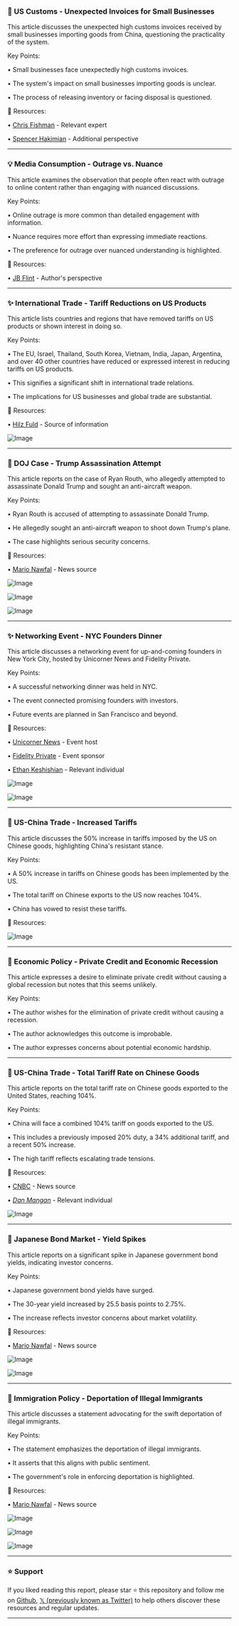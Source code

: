 ### 🤖 US Customs - Unexpected Invoices for Small Businesses

This article discusses the unexpected high customs invoices received by small businesses importing goods from China, questioning the practicality of the system.

Key Points:

• Small businesses face unexpectedly high customs invoices.


• The system's impact on small businesses importing goods is unclear.


• The process of releasing inventory or facing disposal is questioned.



🔗 Resources:

• [Chris Fishman](https://x.com/cfishman) - Relevant expert


• [Spencer Hakimian](https://x.com/SpencerHakimian) -  Additional perspective


---

### 💡 Media Consumption - Outrage vs. Nuance

This article examines the observation that people often react with outrage to online content rather than engaging with nuanced discussions.

Key Points:

• Online outrage is more common than detailed engagement with information.


• Nuance requires more effort than expressing immediate reactions.


• The preference for outrage over nuanced understanding is highlighted.



🔗 Resources:

• [JB Flint](https://x.com/JBFlint) - Author's perspective


---

### ✨ International Trade - Tariff Reductions on US Products

This article lists countries and regions that have removed tariffs on US products or shown interest in doing so.

Key Points:

• The EU, Israel, Thailand, South Korea, Vietnam, India, Japan, Argentina, and over 40 other countries have reduced or expressed interest in reducing tariffs on US products.


• This signifies a significant shift in international trade relations.


• The implications for US businesses and global trade are substantial.



🔗 Resources:

• [Hilz Fuld](https://x.com/HilzFuld) - Source of information


![Image](https://pbs.twimg.com/media/GoEcGkNWgAAIeUE?format=jpg&name=900x900)


---

### 🤖  DOJ Case - Trump Assassination Attempt

This article reports on the case of Ryan Routh, who allegedly attempted to assassinate Donald Trump and sought an anti-aircraft weapon.

Key Points:

• Ryan Routh is accused of attempting to assassinate Donald Trump.


• He allegedly sought an anti-aircraft weapon to shoot down Trump's plane.


• The case highlights serious security concerns.



🔗 Resources:

• [Mario Nawfal](https://x.com/MarioNawfal) - News source


![Image](https://pbs.twimg.com/media/GoES4JBWsAEHZGa?format=jpg&name=small)


![Image](https://pbs.twimg.com/media/GoES478XcAANPxA?format=jpg&name=small)


![Image](https://pbs.twimg.com/media/GoBjnQ-WEAAJ6AC?format=jpg&name=360x360)


---

### ✨ Networking Event - NYC Founders Dinner

This article discusses a networking event for up-and-coming founders in New York City, hosted by Unicorner News and Fidelity Private.

Key Points:

• A successful networking dinner was held in NYC.


• The event connected promising founders with investors.


• Future events are planned in San Francisco and beyond.



🔗 Resources:

• [Unicorner News](https://x.com/UnicornerNews) - Event host


• [Fidelity Private](https://x.com/FidelityPrivate) - Event sponsor


• [Ethan Keshishian](https://x.com/ethankeshishian) -  Relevant individual



![Image](https://pbs.twimg.com/media/GoBcJjGXkAA9fPU?format=jpg&name=small)


![Image](https://pbs.twimg.com/media/GoBcKczW0AAOENW?format=jpg&name=small)


---

### 🤖 US-China Trade - Increased Tariffs

This article discusses the 50% increase in tariffs imposed by the US on Chinese goods, highlighting China's resistant stance.

Key Points:

• A 50% increase in tariffs on Chinese goods has been implemented by the US.


• The total tariff on Chinese exports to the US now reaches 104%.


• China has vowed to resist these tariffs.



🔗 Resources:


![Image](https://pbs.twimg.com/ext_tw_video_thumb/1909827009146175488/pu/img/A1t_r0ULU2qgZh67.jpg)


---

### 🤖 Economic Policy - Private Credit and Economic Recession

This article expresses a desire to eliminate private credit without causing a global recession but notes that this seems unlikely.

Key Points:

• The author wishes for the elimination of private credit without causing a recession.


• The author acknowledges this outcome is improbable.


• The author expresses concerns about potential economic hardship.



---

### 🤖 US-China Trade - Total Tariff Rate on Chinese Goods

This article reports on the total tariff rate on Chinese goods exported to the United States, reaching 104%.

Key Points:

•  China will face a combined 104% tariff on goods exported to the US.


• This includes a previously imposed 20% duty, a 34% additional tariff, and a recent 50% increase.


• The high tariff reflects escalating trade tensions.



🔗 Resources:

• [CNBC](https://x.com/CNBC) - News source


• [_Dan Mangan_](https://x.com/_DanMangan) - Relevant individual


![Image](https://pbs.twimg.com/media/GoELwTdagAA0Zqy?format=jpg&name=small)


---

### 🤖 Japanese Bond Market - Yield Spikes

This article reports on a significant spike in Japanese government bond yields, indicating investor concerns.

Key Points:

• Japanese government bond yields have surged.


• The 30-year yield increased by 25.5 basis points to 2.75%.


• The increase reflects investor concerns about market volatility.



🔗 Resources:

• [Mario Nawfal](https://x.com/MarioNawfal) - News source


![Image](https://pbs.twimg.com/media/GoELkSGWYAATYlv?format=jpg&name=small)


![Image](https://pbs.twimg.com/media/GoEK_cKWgAA7-s2?format=png&name=240x240)


---

### 🤖 Immigration Policy - Deportation of Illegal Immigrants

This article discusses a statement advocating for the swift deportation of illegal immigrants.

Key Points:

• The statement emphasizes the deportation of illegal immigrants.


• It asserts that this aligns with public sentiment.


• The government's role in enforcing deportation is highlighted.



🔗 Resources:

• [Mario Nawfal](https://x.com/MarioNawfal) - News source


![Image](https://pbs.twimg.com/ext_tw_video_thumb/1909809943932268544/pu/img/VNUL8Q7dcC5aIh5U.jpg)


![Image](https://pbs.twimg.com/media/GoBAeqlW4AA66T_?format=jpg&name=240x240)


![Image](https://pbs.twimg.com/media/GoBAkNBXgAEkTnb?format=jpg&name=240x240)


---

### ⭐️ Support

If you liked reading this report, please star ⭐️ this repository and follow me on [Github](https://github.com/Drix10), [𝕏 (previously known as Twitter)](https://x.com/DRIX_10_) to help others discover these resources and regular updates.

---